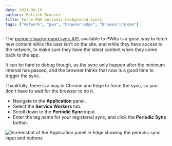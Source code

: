 ```yaml
---
date: 2021-09-10
authors: Patrick Brosset
title: Force PWA periodic background syncs
tags: ["network", "pwa", "browser:edge", "browser:chrome"]
---
```

The [periodic background sync API](https://developer.mozilla.org/en-US/docs/Web/API/Web_Periodic_Background_Synchronization_API), available to PWAs is a great way to fetch new content while the user isn't on the site, and while they have access to the network, to make sure they have the latest content when they come back to the app.

It can be hard to debug though, as the sync only happen after the minimum interval has passed, and the browser thinks that now is a good time to trigger the sync.

Thankfully, there is a way in Chrome and Edge to force the sync, so you don't have to wait for the browser to do it.

* Navigate to the **Application** panel.
* Select the **Service Workers** tab.
* Scroll down to the **Periodic Sync** input.
* Enter the tag name for your registered sync, and click the **Periodic Sync** button.

![Screenshot of the Application panel in Edge showing the periodic sync input and buttons](/assets/img/force-pwa-periodic-sync.png)
